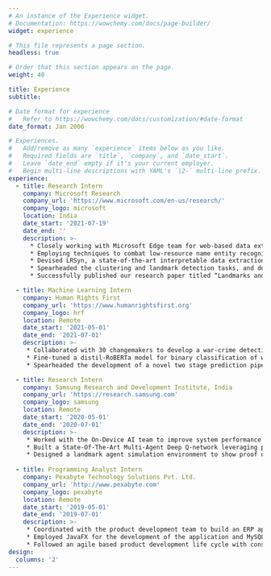 ```yaml
---
# An instance of the Experience widget.
# Documentation: https://wowchemy.com/docs/page-builder/
widget: experience

# This file represents a page section.
headless: true

# Order that this section appears on the page.
weight: 40

title: Experience
subtitle:

# Date format for experience
#   Refer to https://wowchemy.com/docs/customization/#date-format
date_format: Jan 2006

# Experiences.
#   Add/remove as many `experience` items below as you like.
#   Required fields are `title`, `company`, and `date_start`.
#   Leave `date_end` empty if it's your current employer.
#   Begin multi-line descriptions with YAML's `|2-` multi-line prefix.
experience:
  - title: Research Intern
    company: Microsoft Research
    company_url: 'https://www.microsoft.com/en-us/research/'
    company_logo: microsoft
    location: India
    date_start: '2021-07-19'
    date_end: ''
    description: >-
      * Closely working with Microsoft Edge team for web-based data extraction tasks to improve product purchasing experience.
      * Employing techniques to combat low-resource name entity recognition tasks by employing ML and program synthesis techniques
      * Devised LRSyn, a state-of-the-art interpretable data extraction framework, robust to version changes in data.
      * Spearheaded the clustering and landmark detection tasks, and developed a novel fingerprinting technique for images.
      * Successfully published our research paper titled “Landmarks and Regions: A Robust Approach to Data Extraction” at PLDI 2022, San Diego.

  - title: Machine Learning Intern
    company: Human Rights First
    company_url: 'https://www.humanrightsfirst.org'
    company_logo: hrf
    location: Remote
    date_start: '2021-05-01'
    date_end: '2021-07-01'
    description: >-
     * Collaborated with 30 changemakers to develop a war-crime detection tool using social media channels.
     * Fine-tuned a distil-RoBERTa model for binary classification of war crimes
     * Spearheaded the development of a novel two stage prediction pipeline for multilabel classification of warcrimes.

  - title: Research Intern
    company: Samsung Research and Development Institute, India
    company_url: 'https://research.samsung.com'
    company_logo: samsung
    location: Remote
    date_start: '2020-05-01'
    date_end: '2020-07-01'
    description: >-
     * Worked with the On-Device AI team to improve system performance using Reinforcement Learning.
     * Built a State-Of-The-Art Multi-Agent Deep Q-network leveraging prioritized experience replay(PER) and time-bound dynamic reward functions
     * Designed a landmark agent simulation environment to show proof of concept.
  
  - title: Programming Analyst Intern
    company: Pexabyte Technology Solutions Pvt. Ltd.
    company_url: 'http://www.pexabyte.com'
    company_logo: pexabyte
    location: Remote
    date_start: '2019-05-01'
    date_end: '2019-07-01'
    description: >-
     * Coordinated with the product development team to build an ERP application for manufacturing and service-based industries. 
     * Employed JavaFX for the development of the application and MySQL for database management.
     * Followed an agile based product development life cycle with constant interaction with key product owners.
design:
  columns: '2'
---
```

